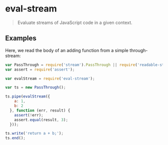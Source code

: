 # eval-stream

> Evaluate streams of JavaScript code in a given context.

## Examples

Here, we read the body of an adding function from a simple
through-stream:

```js
var PassThrough = require('stream').PassThrough || require('readable-stream/passthrough');;
var assert = require('assert');

var evalStream = require('eval-stream');

var ts = new PassThrough();

ts.pipe(evalStream({
    a: 1,
    b: 2
  }, function (err, result) {
    assert(!err);
    assert.equal(result, 3);
  }));

ts.write('return a + b;');
ts.end();
```
